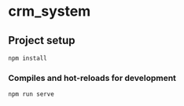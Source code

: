 # crm_system
## Project setup
```
npm install
```

### Compiles and hot-reloads for development
```
npm run serve
```

